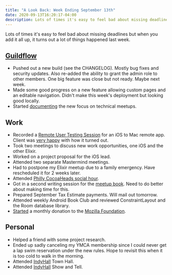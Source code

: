 ```yaml
---
title: "A Look Back: Week Ending September 13th"
date: 2020-09-13T16:20:17-04:00
description: Lots of times it's easy to feel bad about missing deadlines but when you add it all up, it turns out a lot of things happened last week.
---
```


Lots of times it's easy to feel bad about missing deadlines but when you add it all up, it turns out a lot of things happened last week. 

## [Guildflow](/projects/guildflow/) 

* Pushed out a new build (see the CHANGELOG). Mostly bug fixes and security updates. Also re-added the ability to grant the admin role to other members. One big feature was close but not ready. Maybe next week.
* Made some good progress on a new feature allowing custom pages and an editable navigation. Didn't make this week's deployment but looking good locally.
* Started [documenting](https://github.com/Guildflow/guildflow-marketing-website/issues/46) the new focus on technical meetups.

## Work

* Recorded a [Remote User Testing Session](/user-testing/) for an iOS to Mac remote app. Client was [very happy](https://twitter.com/cherpake/status/1303221828928843776) with how it turned out.
* Took two meetings to discuss new work opportunities, one iOS and the other Elixir.
* Worked on a project proposal for the iOS lead.
* Attended two separate Mastermind meetings.
* Had to postpone my Elixir meetup due to a family emergency. Have rescheduled it for 2 weeks later.
* Attended [Philly CocoaHeads social hour](https://www.meetup.com/PhillyCocoaHeads/events/272969673/).
* Got in a second writing session for the [meetup book](https://github.com/Guildflow/technical-meetup-book). Need to do better about making time for this.
* Prepared September Tax Estimate payments. Will mail out tomorrow.
* Attended weekly Android Book Club and reviewed ConstraintLayout and the Room database library.
* [Started](https://twitter.com/zorn/status/1303813465354760192) a monthly donation to the [Mozilla Foundation](https://foundation.mozilla.org/en/).

## Personal

* Helped a friend with some project research.
* Ended up sadly canceling my YMCA membership since I could never get a lap swim reservation under the new rules. Hope to revisit this when it is too cold to walk in the morning.
* Attended [IndyHall](https://www.indyhall.org) Town Hall.
* Attended [IndyHall](https://www.indyhall.org) Show and Tell.

